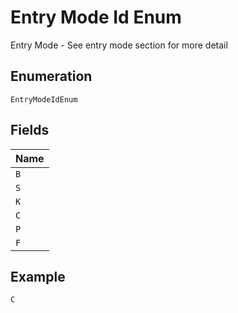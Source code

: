 
# Entry Mode Id Enum

Entry Mode - See entry mode section for more detail

## Enumeration

`EntryModeIdEnum`

## Fields

| Name |
|  --- |
| `B` |
| `S` |
| `K` |
| `C` |
| `P` |
| `F` |

## Example

```
C
```

